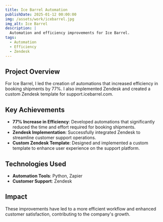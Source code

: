 ```yaml
---
title: Ice Barrel Automation
publishDate: 2025-01-12 00:00:00
img: /assets/work/icebarrel.jpg
img_alt: Ice Barrel
description: |
  Automation and efficiency improvements for Ice Barrel.
tags:
  - Automation
  - Efficiency
  - Zendesk
---
```


## Project Overview

For Ice Barrel, I led the creation of automations that increased efficiency in booking shipments by 77%. I also implemented Zendesk and created a custom Zendesk template for support.icebarrel.com.

## Key Achievements

- **77% Increase in Efficiency**: Developed automations that significantly reduced the time and effort required for booking shipments.
- **Zendesk Implementation**: Successfully integrated Zendesk to streamline customer support operations.
- **Custom Zendesk Template**: Designed and implemented a custom template to enhance user experience on the support platform.

## Technologies Used

- **Automation Tools**: Python, Zapier
- **Customer Support**: Zendesk

## Impact

These improvements have led to a more efficient workflow and enhanced customer satisfaction, contributing to the company's growth. 